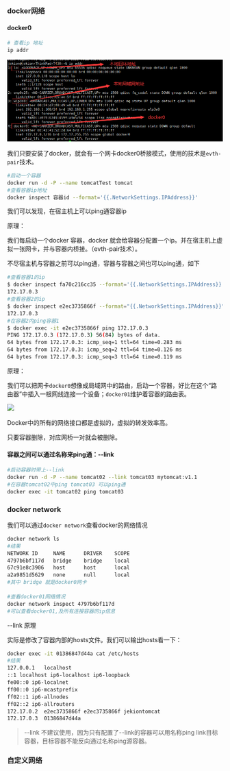 ### docker网络

#### docker0

``` bash
# 查看ip 地址
ip addr

```

![](../imgs/docker/1.png)

我们只要安装了docker，就会有一个网卡docker0桥接模式，使用的技术是`evth-pair`技术。

```bash
#启动一个容器
docker run -d -P --name tomcatTest tomcat
#查看容器ip地址
docker inspect 容器id --format='{{.NetworkSettings.IPAddress}}'
```

我们可以发现，在宿主机上可以ping通容器ip

原理：

我们每启动一个docker 容器，docker 就会给容器分配置一个ip。并在宿主机上虚拟一张网卡，并与容器内桥接。（evth-pair技术）。

不尽宿主机与容器之前可以ping通，容器与容器之间也可以ping通，如下

```bash
#查看容器1的ip
$ docker inspect fa70c216cc35 --format='{{.NetworkSettings.IPAddress}}'
172.17.0.3
#查看容器2的ip
$ docker inspect e2ec3735866f --format="{{.NetworkSettings.IPAddress}}"
172.17.0.3
#在容器2内ping容器1
$ docker exec -it e2ec3735866f ping 172.17.0.3
PING 172.17.0.3 (172.17.0.3) 56(84) bytes of data.
64 bytes from 172.17.0.3: icmp_seq=1 ttl=64 time=0.283 ms
64 bytes from 172.17.0.3: icmp_seq=2 ttl=64 time=0.126 ms
64 bytes from 172.17.0.3: icmp_seq=3 ttl=64 time=0.119 ms

```

原理：

我们可以把网卡`docker0`想像成局域网中的路由，启动一个容器，好比在这个“路由器”中插入一根网线连接一个设备；`docker01`维护着容器的路由表。

![](D:\code\2020\notebook\imgs\docker\2.png)

Docker中的所有的网络接口都是虚拟的，虚拟的转发效率高。

只要容器删除，对应网桥一对就会被删除。

#### 容器之间可以通过名称来ping通：--link

```bash
#启动容器时带上--link
docker run -d -P --name tomcat02 --link tomcat03 mytomcat:v1.1
#在容器tomcat02中ping tomcat03 可以ping通
docker exec -it tomcat02 ping tomcat03
```

### docker network

我们可以通过`docker network`查看docker的网络情况

```bash
docker network ls
#结果
NETWORK ID     NAME      DRIVER    SCOPE
4797b6bf117d   bridge    bridge    local
67c91e8c3906   host      host      local
a2a9851d5629   none      null      local
#其中 bridge 就是docker0网卡

#查看docker01网络情况
docker network inspect 4797b6bf117d
#可以查看docker01,及所有连接容器的ip信息
```

--link 原理

实际是修改了容器内部的hosts文件。我们可以输出hosts看一下：

```bash
docker exec -it 01386847d44a cat /etc/hosts
#结果
127.0.0.1	localhost
::1	localhost ip6-localhost ip6-loopback
fe00::0	ip6-localnet
ff00::0	ip6-mcastprefix
ff02::1	ip6-allnodes
ff02::2	ip6-allrouters
172.17.0.2	e2ec3735866f e2ec3735866f jekiontomcat 
172.17.0.3	01386847d44a

```

> --link 不建议使用，因为只有配置了--link的容器可以用名称ping link目标容器，目标容器不能反向通过名称ping源容器。

### 自定义网络